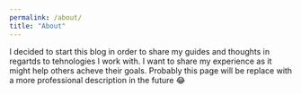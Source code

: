 ```yaml
---
permalink: /about/
title: "About"
---
```


I decided to start this blog in order to share my guides and thoughts in regartds to tehnologies I work with. I want to share my experience as it might help others acheve their goals. Probably this page will be replace with a more professional description in the future :joy:
